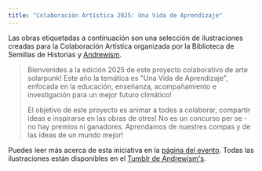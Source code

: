```yaml
---
title: "Colaboración Artística 2025: Una Vida de Aprendizaje"
---
```


Las obras etiquetadas a continuación son una selección de ilustraciones creadas para la Colaboración Artística organizada por la Biblioteca de Semillas de Historias y [Andrewism](https://www.youtube.com/@Andrewism/).

> Bienvenides a la edición 2025 de este proyecto colaborativo de arte solarpunk! Este año la temática es "Una Vida de Aprendizaje", enfocada en la educación, enseñanza, acompañamiento e investigación para un mejor futuro climático!
>
> El objetivo de este proyecto es animar a todes a colaborar, compartir ideas e inspirarse en las obras de otres! No es un concurso per se - no hay premios ni ganadores. Aprendamos de nuestres compas y de las ideas de un mundo mejor!

Puedes leer más acerca de esta iniciativa en la [página del evento](/es/pages/andrewisms-art-collab-2025/). Todas las ilustraciones están disponibles en el [Tumblr de Andrewism's](https://andrew-ism.tumblr.com/post/788704934138937344/solarpunk-art-2025-life-of-learning).
